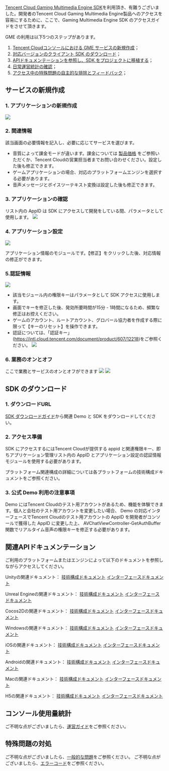 [Tencent Cloud Gaming Multimedia Engine SDK](https://cloud.tencent.com/product/tmg?idx=1)を利用頂き、有難うございました。開発者のTencent Cloud Gaming Multimedia Engine製品へのアクセスを容易にするために、ここで、Gaming Multimedia Engine SDK のアクセスガイドをさせて頂きます。

GME の利用は以下5つのステップがあります。
1. [Tencent Cloudコンソールにおける GME サービスの新規作成](#.E6.96.B0.E5.BB.BA.E6.9C.8D.E5.8A.A1)；
2. [対応バージョンのクライアント SDK のダウンロード](#.E4.B8.8B.E8.BD.BD-sdk)；
3. [APIドキュメンテーションを参照し、SDK をプロジェクトに移植する](#.E7.9B.B8.E5.85.B3-api-.E6.96.87.E6.A1.A3)；
4. [日常運営統計の確認](#.E6.8E.A7.E5.88.B6.E5.8F.B0.E7.94.A8.E9.87.8F.E7.BB.9F.E8.AE.A1)；
5. [アクセス中の特殊問題の自主的な排除とフィードバック](#.E7.89.B9.E6.AE.8A.E9.97.AE.E9.A2.98.E5.A4.84.E7.90.86)；


## サービスの新規作成
### 1. アプリケーションの新規作成
![](https://main.qcloudimg.com/raw/7b682f5aaf2f9995a6eef37a3296b7ac.png)

### 2. 関連情報
該当画面の必要情報を記入し、必要に応じてサービスを選びます。 
- 音質によって課金モードが違います。課金については [製品価格](https://cloud.tencent.com/document/product/607/17808) をご参照いただくか、Tencent Cloudの営業担当者までお問い合わせください。設定した後も修正できます。
- ゲームアプリケーションの場合、対応のプラットフォームエンジンを選択する必要があります。
- 音声メッセージとボイスツーテキスト変換は設定した後も修正できます。

<!--![](https://main.qcloudimg.com/raw/8bed789287a2b1a0dfe4861fd052d70c.png)-->


### 3. アプリケーションの確認
リスト内の AppID は SDK にアクセスして開発をしている間、パラメータとして使用します。
![](https://main.qcloudimg.com/raw/efbdf4105eb37cfa40e96223e2b7a840.png)


### 4. アプリケーション設定
![](https://main.qcloudimg.com/raw/c3cef70b9fe48c050cfec1ce81b23979.png)

アプリケーション情報のモジュールです。【修正】をクリックした後、対応情報の修正ができます。

### 5.認証情報
![](https://main.qcloudimg.com/raw/fa2ca0b76d1ac0f03aa769a4d5972308.png)
- 該当モジュール内の権限キーはパラメータとして SDK アクセスに使用します。 
- 画面でキーを修正した後、発効所要時間が15分 - 1時間になるため、頻繁な修正はお控えください。
- ゲームのアカウント、ルートアカウント、グロバール協力者を作成する際に限って【キーのリセット】を操作できます。
- 認証については、「認証キー」(https://intl.cloud.tencent.com/document/product/607/12218)をご参照ください。
 ![](https://main.qcloudimg.com/raw/e65e03a506eda099d3cedca85ea9685c.png)


### 6. 業務のオンとオフ
ここで業務とサービスのオンとオフができます
![](https://main.qcloudimg.com/raw/1e3d12f084942645714158eb68767acf.png)
![](https://main.qcloudimg.com/raw/ec0f00f1afc229b6db5676772c53edad.png)


## SDK のダウンロード 
### 1. ダウンロードURL
[SDK ダウンロードガイド](https://intl.cloud.tencent.com/document/product/607/18521)から関連 Demo と SDK をダウンロードしてください。

### 2. アクセス準備
SDK にアクセスするにはTencent Cloudが提供する appid と関連権限キー、即ちアプリケーション管理リスト内の AppID とアプリケーション設定の認証情報モジュールを使用する必要があります。

プラットフォーム関連構成の詳細については各プラットフォームの技術構成ドキュメントをご参照ください。

### 3. 公式 Demo 利用の注意事項
Demo にはTencent Cloudのテスト用アカウントがあるため、機能を体験できます。個人と会社のテスト用アカウントを変更したい場合、 Demo の対応インターフェースでTencent Cloudのテスト用アカウントの AppID を開発者がコンソールで獲得した AppID に変更した上、 AVChatViewController-GetAuthBuffer 関数でリアルタイム音声の権限キーを修正する必要があります。


## 関連APIドキュメンテーション
ご利用のプラットフォームまたはエンジンによって以下のドキュメントを参照しながらアクセスしてください。

Unityの関連ドキュメント：
 [技術構成ドキュメント](https://intl.cloud.tencent.com/document/product/607/10783)
 [インターフェースドキュメント](https://intl.intl.cloud.tencent.com/document/product/607/15210)

Unreal Engineの関連ドキュメント：
 [技術構成ドキュメント](https://intl.cloud.tencent.com/document/product/607/10783)
 [インターフェースドキュメント](https://intl.intl.cloud.tencent.com/document/product/607/15210)

Cocos2Dの関連ドキュメント：
 [技術構成ドキュメント](https://intl.cloud.tencent.com/document/product/607/10783)
 [インターフェースドキュメント](https://intl.intl.cloud.tencent.com/document/product/607/15210)

Windowsの関連ドキュメント：
 [技術構成ドキュメント](https://intl.cloud.tencent.com/document/product/607/10783)
 [インターフェースドキュメント](https://intl.intl.cloud.tencent.com/document/product/607/15210)

iOSの関連ドキュメント：
 [技術構成ドキュメント](https://intl.cloud.tencent.com/document/product/607/10783)
 [インターフェースドキュメント](https://intl.intl.cloud.tencent.com/document/product/607/15210)

Androidの関連ドキュメント：
 [技術構成ドキュメント](https://intl.cloud.tencent.com/document/product/607/10783)
 [インターフェースドキュメント](https://intl.cloud.tencent.com/document/product/607/15210)

Macの関連ドキュメント：
 [技術構成ドキュメント](https://intl.cloud.tencent.com/document/product/607/10783)
 [インターフェースドキュメント](https://intl.cloud.tencent.com/document/product/607/15210)

H5の関連ドキュメント：
 [技術構成ドキュメント](https://intl.cloud.tencent.com/document/product/607/10783)
 [インターフェースドキュメント](https://intl.cloud.tencent.com/document/product/607/15210)



## コンソール使用量統計
ご不明な点がございましたら、[運営ガイド](https://intl.cloud.tencent.com/document/product/607/17448)をご参照ください。


## 特殊問題の対処
ご不明な点がございましたら、[一般的な問題](https://intl.cloud.tencent.com/document/product/607/30254)をご参照ください。
ご不明な点がございましたら、[エラーコード](https://intl.cloud.tencent.com/document/product/607/15173)をご参照ください。



